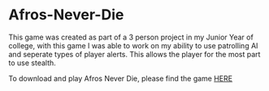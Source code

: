 # Afros-Never-Die
 
This game was created as part of a 3 person project in my Junior Year of college, with this game I was able to work on my ability to use patrolling AI and seperate types of player alerts. This allows the player for the most part to use stealth.

To download and play Afros Never Die, please find the game [HERE][1]

[1]:https://melee-john.itch.io/afros-never-die
